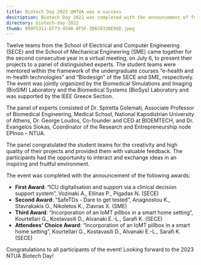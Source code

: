 ```yaml
---
title: Biotech Day 2022 @NTUA was a success
description: Biotech Day 2022 was completed with the announcement of four awards
directory: biotech-day-2022
thumb: 099F5311-EF73-4598-8F5F-2D6C0330E98D.jpeg
---
```

Twelve teams from the School of Electrical and Computer Engineering (SECE) and the School of Mechanical Engineering (SME) came together for the second consecutive year in a virtual meeting, on July 6, to present their projects to a panel of distinguished experts. The student teams were mentored within the framework of the undergraduate courses “e-health and m-health technologies” and “Biodesign” of the SECE and SME, respectively. The event was jointly organized by the Biomedical Simulations and Imaging (BioSIM) Laboratory and the Biomedical Systems (BioSys) Laboratory and was supported by the IEEE Greece Section.

The panel of experts consisted of Dr. Spiretta Golemati, Associate Professor of Biomedical Engineering, Medical School, National Kapodistrian University of Athens, Dr. George Loudos, Co-founder and CEO at BIOEMTECH, and Dr. Evangelos Siokas, Coordinator of the Research and Entrepreneurship node EPInoo – NTUA.

The panel congratulated the student teams for the creativity and high quality of their projects and provided them with valuable feedback. The participants had the opportunity to interact and exchange ideas in an inspiring and fruitful environment.

The event was completed with the announcement of the following awards:
- **First Award**: “ICU digitalisation and support via a clinical decision support system”, Vozinaki A., Ellinas P., Pigadas N. (SECE)
- **Second Award**: “SafeTDs - Dare to get tested”, Anagnostou K., Stavrakakis O., Nikoletos K., Ziavras X. (SME)
- **Third Award**: “Incorporation of an IoMT pillbox in a smart home setting”, Kourtellari G., Kostavasili D., Alvanaki E.-L., Sarafi K. (SECE)
- **Attendees' Choice Award**: “Incorporation of an IoMT pillbox in a smart home setting”, Kourtellari G., Kostavasili D., Alvanaki E.-L., Sarafi K. (SECE)

Congratulations to all participants of the event! Looking forward to the 2023 NTUA Biotech Day!
